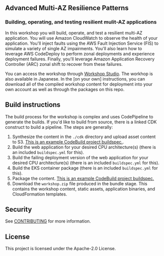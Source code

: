 ## Advanced Multi-AZ Resilience Patterns
### Building, operating, and testing resilient mulit-AZ applications
In this workshop you will build, operate, and test a resilient multi-AZ application. You will use Amazon CloudWatch to observe the health of your application. You'll inject faults using the AWS Fault Injection Service (FIS) to simulate a variety of single AZ impairments. You'll also learn how to leverage AWS CodeDeploy to perform zonal deployments and experience deployment failures. Finally, you'll leverage Amazon Application Recovery Controller (ARC) zonal shift to recover from these failures.

You can access the workshop through [Workshop Studio](https://catalog.workshops.aws/multi-az-gray-failures/en-US/introduction). The workhop is also available in Japanese. In the [on your own] instructions, you can download all of the compiled workshop content for deployment into your own account as well as through the packages on this repo.

## Build instructions
The build process for the workshop is complex and uses CodePipeline to generate the builds. If you'd like to build from source, there is a linked CDK construct to build a pipeline. The steps are generally:

1. Synthesize the content in the `./cdk` directory and upload asset content to S3. [This is an example CodeBuild project buildspec.](https://github.com/awslabs/multi-az-workshop/blob/main/build/build-cfn-package.yml).
2. Build the web application for your desired CPU architecture(s) (there is an included `buildspec.yml` for this).
3. Build the failing deployment version of the web application for your desired CPU architecture(s) (there is an included `buildspec.yml` for this).
4. Build the EKS container package (there is an included `buildspec.yml` for this).
5. Package the content. [This is an example CodeBuild project buildspec.](https://github.com/awslabs/multi-az-workshop/blob/main/build/build-container.yml)
6. Download the `workshop.zip` file produced in the bundle stage. This contains the workshop content, static assets, application binaries, and CloudFormation templates.

## Security

See [CONTRIBUTING](CONTRIBUTING.md#security-issue-notifications) for more information.

## License

This project is licensed under the Apache-2.0 License.
